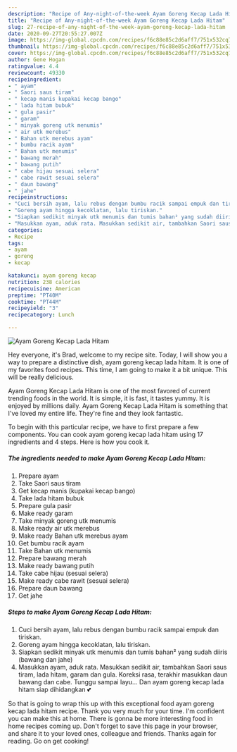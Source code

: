 ```yaml
---
description: "Recipe of Any-night-of-the-week Ayam Goreng Kecap Lada Hitam"
title: "Recipe of Any-night-of-the-week Ayam Goreng Kecap Lada Hitam"
slug: 27-recipe-of-any-night-of-the-week-ayam-goreng-kecap-lada-hitam
date: 2020-09-27T20:55:27.007Z
image: https://img-global.cpcdn.com/recipes/f6c88e85c2d6aff7/751x532cq70/ayam-goreng-kecap-lada-hitam-foto-resep-utama.jpg
thumbnail: https://img-global.cpcdn.com/recipes/f6c88e85c2d6aff7/751x532cq70/ayam-goreng-kecap-lada-hitam-foto-resep-utama.jpg
cover: https://img-global.cpcdn.com/recipes/f6c88e85c2d6aff7/751x532cq70/ayam-goreng-kecap-lada-hitam-foto-resep-utama.jpg
author: Gene Hogan
ratingvalue: 4.4
reviewcount: 49330
recipeingredient:
- " ayam"
- " Saori saus tiram"
- " kecap manis kupakai kecap bango"
- " lada hitam bubuk"
- " gula pasir"
- " garam"
- " minyak goreng utk menumis"
- " air utk merebus"
- " Bahan utk merebus ayam"
- " bumbu racik ayam"
- " Bahan utk menumis"
- " bawang merah"
- " bawang putih"
- " cabe hijau sesuai selera"
- " cabe rawit sesuai selera"
- " daun bawang"
- " jahe"
recipeinstructions:
- "Cuci bersih ayam, lalu rebus dengan bumbu racik sampai empuk dan tiriskan."
- "Goreng ayam hingga kecoklatan, lalu tiriskan."
- "Siapkan sedikit minyak utk menumis dan tumis bahan² yang sudah diiris (bawang dan jahe)"
- "Masukkan ayam, aduk rata. Masukkan sedikit air, tambahkan Saori saus tiram, lada hitam, garam dan gula. Koreksi rasa, terakhir masukkan daun bawang dan cabe. Tunggu sampai layu... Dan ayam goreng kecap lada hitam siap dihidangkan 💕"
categories:
- Recipe
tags:
- ayam
- goreng
- kecap

katakunci: ayam goreng kecap 
nutrition: 238 calories
recipecuisine: American
preptime: "PT40M"
cooktime: "PT44M"
recipeyield: "3"
recipecategory: Lunch

---
```



![Ayam Goreng Kecap Lada Hitam](https://img-global.cpcdn.com/recipes/f6c88e85c2d6aff7/751x532cq70/ayam-goreng-kecap-lada-hitam-foto-resep-utama.jpg)

Hey everyone, it's Brad, welcome to my recipe site. Today, I will show you a way to prepare a distinctive dish, ayam goreng kecap lada hitam. It is one of my favorites food recipes. This time, I am going to make it a bit unique. This will be really delicious.

Ayam Goreng Kecap Lada Hitam is one of the most favored of current trending foods in the world. It is simple, it is fast, it tastes yummy. It is enjoyed by millions daily. Ayam Goreng Kecap Lada Hitam is something that I've loved my entire life. They're fine and they look fantastic.




To begin with this particular recipe, we have to first prepare a few components. You can cook ayam goreng kecap lada hitam using 17 ingredients and 4 steps. Here is how you cook it.

<!--inarticleads1-->

##### The ingredients needed to make Ayam Goreng Kecap Lada Hitam:

1. Prepare  ayam
1. Take  Saori saus tiram
1. Get  kecap manis (kupakai kecap bango)
1. Take  lada hitam bubuk
1. Prepare  gula pasir
1. Make ready  garam
1. Take  minyak goreng utk menumis
1. Make ready  air utk merebus
1. Make ready  Bahan utk merebus ayam
1. Get  bumbu racik ayam
1. Take  Bahan utk menumis
1. Prepare  bawang merah
1. Make ready  bawang putih
1. Take  cabe hijau (sesuai selera)
1. Make ready  cabe rawit (sesuai selera)
1. Prepare  daun bawang
1. Get  jahe




<!--inarticleads2-->

##### Steps to make Ayam Goreng Kecap Lada Hitam:

1. Cuci bersih ayam, lalu rebus dengan bumbu racik sampai empuk dan tiriskan.
1. Goreng ayam hingga kecoklatan, lalu tiriskan.
1. Siapkan sedikit minyak utk menumis dan tumis bahan² yang sudah diiris (bawang dan jahe)
1. Masukkan ayam, aduk rata. Masukkan sedikit air, tambahkan Saori saus tiram, lada hitam, garam dan gula. Koreksi rasa, terakhir masukkan daun bawang dan cabe. Tunggu sampai layu... Dan ayam goreng kecap lada hitam siap dihidangkan 💕




So that is going to wrap this up with this exceptional food ayam goreng kecap lada hitam recipe. Thank you very much for your time. I'm confident you can make this at home. There is gonna be more interesting food in home recipes coming up. Don't forget to save this page in your browser, and share it to your loved ones, colleague and friends. Thanks again for reading. Go on get cooking!
